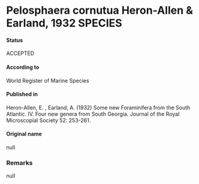 # Pelosphaera cornutua Heron-Allen & Earland, 1932 SPECIES

#### Status
ACCEPTED

#### According to
World Register of Marine Species

#### Published in
Heron-Allen, E. , Earland, A. (1932) Some new Foraminifera from the South Atlantic. IV. Four new genera from South Georgia. Journal of the Royal Microscopial Society 52: 253-261.

#### Original name
null

### Remarks
null